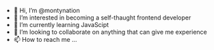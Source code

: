 - 👋 Hi, I’m @montynation
- 👀 I’m interested in becoming a self-thaught frontend developer
- 🌱 I’m currently learning JavaScipt
- 💞️ I’m looking to collaborate on anything that can give me experience
- 📫 How to reach me ...

<!---
montynation/montynation is a ✨ special ✨ repository because its `README.md` (this file) appears on your GitHub profile.
You can click the Preview link to take a look at your changes.
--->
